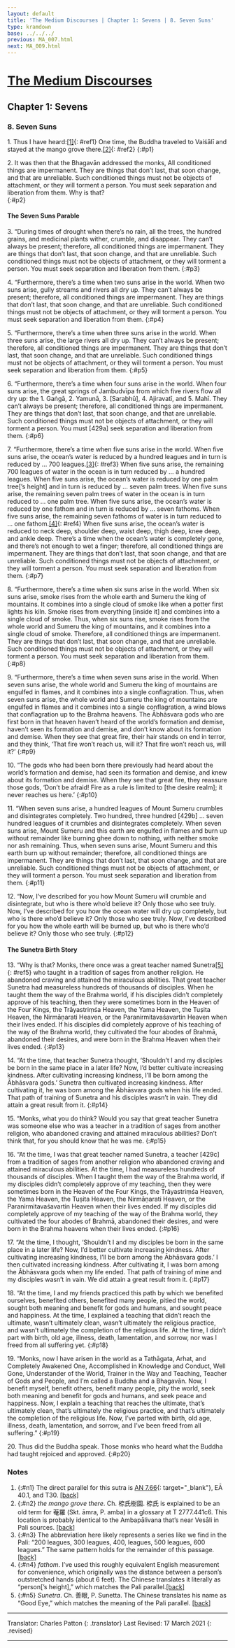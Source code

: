 ```yaml
---
layout: default
title: 'The Medium Discourses | Chapter 1: Sevens | 8. Seven Suns'
type: kramdown
base: ../../../
previous: MA_007.html
next: MA_009.html
---
```


# [The Medium Discourses](index.html)
## Chapter 1: Sevens
### 8. Seven Suns

1\. Thus I have heard:[\[1\]](#n1){: #ref1} One time, the Buddha traveled to Vaiśālī and stayed at the mango grove there.[\[2\]](#n2){: #ref2}
{:#p1}

2\. It was then that the Bhagavān addressed the monks, All conditioned things are impermanent. They are things that don’t last, that soon change, and that are unreliable. Such conditioned things must not be objects of attachment, or they will torment a person. You must seek separation and liberation from them. Why is that?  
{:#p2}

#### The Seven Suns Parable

3\. “During times of drought when there’s no rain, all the trees, the hundred grains, and medicinal plants wither, crumble, and disappear. They can’t always be present; therefore, all conditioned things are impermanent. They are things that don’t last, that soon change, and that are unreliable. Such conditioned things must not be objects of attachment, or they will torment a person. You must seek separation and liberation from them.
{:#p3}

4\. “Furthermore, there’s a time when two suns arise in the world. When two suns arise, gully streams and rivers all dry up. They can’t always be present; therefore, all conditioned things are impermanent. They are things that don’t last, that soon change, and that are unreliable. Such conditioned things must not be objects of attachment, or they will torment a person. You must seek separation and liberation from them.
{:#p4}

5\. “Furthermore, there’s a time when three suns arise in the world. When three suns arise, the large rivers all dry up. They can’t always be present; therefore, all conditioned things are impermanent. They are things that don’t last, that soon change, and that are unreliable. Such conditioned things must not be objects of attachment, or they will torment a person. You must seek separation and liberation from them.
{:#p5}

6\. “Furthermore, there’s a time when four suns arise in the world. When four suns arise, the great springs of Jambudvīpa from which five rivers flow all dry up: the 1. Gaṅgā, 2. Yamunā, 3. [Sarabhū], 4. Ajiravatī, and 5. Mahī. They can’t always be present; therefore, all conditioned things are impermanent. They are things that don’t last, that soon change, and that are unreliable. Such conditioned things must not be objects of attachment, or they will torment a person. You must [429a] seek separation and liberation from them.
{:#p6}

7\. “Furthermore, there’s a time when five suns arise in the world. When five suns arise, the ocean’s water is reduced by a hundred leagues and in turn is reduced by … 700 leagues.[\[3\]](#n3){: #ref3} When five suns arise, the remaining 700 leagues of water in the ocean is in turn reduced by … a hundred leagues. When five suns arise, the ocean’s water is reduced by one palm tree[’s height] and in turn is reduced by … seven palm trees. When five suns arise, the remaining seven palm trees of water in the ocean is in turn reduced to … one palm tree. When five suns arise, the ocean’s water is reduced by one fathom and in turn is reduced by … seven fathoms. When five suns arise, the remaining seven fathoms of water is in turn reduced to … one fathom.[\[4\]](#n4){: #ref4} When five suns arise, the ocean’s water is reduced to neck deep, shoulder deep, waist deep, thigh deep, knee deep, and ankle deep. There’s a time when the ocean’s water is completely gone, and there’s not enough to wet a finger; therefore, all conditioned things are impermanent. They are things that don’t last, that soon change, and that are unreliable. Such conditioned things must not be objects of attachment, or they will torment a person. You must seek separation and liberation from them.
{:#p7}

8\. “Furthermore, there’s a time when six suns arise in the world. When six suns arise, smoke rises from the whole earth and Sumeru the king of mountains. It combines into a single cloud of smoke like when a potter first lights his kiln. Smoke rises from everything [inside it] and combines into a single cloud of smoke. Thus, when six suns rise, smoke rises from the whole world and Sumeru the king of mountains, and it combines into a single cloud of smoke. Therefore, all conditioned things are impermanent. They are things that don’t last, that soon change, and that are unreliable. Such conditioned things must not be objects of attachment, or they will torment a person. You must seek separation and liberation from them.
{:#p8}

9\. “Furthermore, there’s a time when seven suns arise in the world. When seven suns arise, the whole world and Sumeru the king of mountains are engulfed in flames, and it combines into a single conflagration. Thus, when seven suns arise, the whole world and Sumeru the king of mountains are engulfed in flames and it combines into a single conflagration, a wind blows that conflagration up to the Brahma heavens. The Ābhāsvara gods who are first born in that heaven haven’t heard of the world’s formation and demise, haven’t seen its formation and demise, and don’t know about its formation and demise. When they see that great fire, their hair stands on end in terror, and they think, ‘That fire won’t reach us, will it? That fire won’t reach us, will it?’
{:#p9}

10\. “The gods who had been born there previously had heard about the world’s formation and demise, had seen its formation and demise, and knew about its formation and demise. When they see that great fire, they reassure those gods, ‘Don’t be afraid! Fire as a rule is limited to [the desire realm]; it never reaches us here.’
{:#p10}

11\. “When seven suns arise, a hundred leagues of Mount Sumeru crumbles and disintegrates completely. Two hundred, three hundred [429b] … seven hundred leagues of it crumbles and disintegrates completely. When seven suns arise, Mount Sumeru and this earth are engulfed in flames and burn up without remainder like burning ghee down to nothing, with neither smoke nor ash remaining. Thus, when seven suns arise, Mount Sumeru and this earth burn up without remainder; therefore, all conditioned things are impermanent. They are things that don’t last, that soon change, and that are unreliable. Such conditioned things must not be objects of attachment, or they will torment a person. You must seek separation and liberation from them.
{:#p11}

12\. “Now, I’ve described for you how Mount Sumeru will crumble and disintegrate, but who is there who’d believe it? Only those who see truly. Now, I’ve described for you how the ocean water will dry up completely, but who is there who’d believe it? Only those who see truly. Now, I’ve described for you how the whole earth will be burned up, but who is there who’d believe it? Only those who see truly.
{:#p12}

#### The Sunetra Birth Story

13\. “Why is that? Monks, there once was a great teacher named Sunetra[\[5\]](#n5){: #ref5} who taught in a tradition of sages from another religion. He abandoned craving and attained the miraculous abilities. That great teacher Sunetra had measureless hundreds of thousands of disciples. When he taught them the way of the Brahma world, if his disciples didn’t completely approve of his teaching, then they were sometimes born in the Heaven of the Four Kings, the Trāyastriṃśa Heaven, the Yama Heaven, the Tuṣita Heaven, the Nirmāṇarati Heaven, or the Paranirmitavaśavartin Heaven when their lives ended. If his disciples did completely approve of his teaching of the way of the Brahma world, they cultivated the four abodes of Brahmā, abandoned their desires, and were born in the Brahma Heaven when their lives ended.
{:#p13}

14\. “At the time, that teacher Sunetra thought, ‘Shouldn’t I and my disciples be born in the same place in a later life? Now, I’d better cultivate increasing kindness. After cultivating increasing kindness, I’ll be born among the Ābhāsvara gods.’ Sunetra then cultivated increasing kindness. After cultivating it, he was born among the Ābhāsvara gods when his life ended. That path of training of Sunetra and his disciples wasn’t in vain. They did attain a great result from it.
{:#p14}

15\. “Monks, what you do think? Would you say that great teacher Sunetra was someone else who was a teacher in a tradition of sages from another religion, who abandoned craving and attained miraculous abilities? Don’t think that, for you should know that he was me.
{:#p15}

16\. “At the time, I was that great teacher named Sunetra, a teacher [429c] from a tradition of sages from another religion who abandoned craving and attained miraculous abilities. At the time, I had measureless hundreds of thousands of disciples. When I taught them the way of the Brahma world, if my disciples didn’t completely approve of my teaching, then they were sometimes born in the Heaven of the Four Kings, the Trāyastriṃśa Heaven, the Yama Heaven, the Tuṣita Heaven, the Nirmāṇarati Heaven, or the Paranirmitavaśavartin Heaven when their lives ended. If my disciples did completely approve of my teaching of the way of the Brahma world, they cultivated the four abodes of Brahmā, abandoned their desires, and were born in the Brahma heavens when their lives ended.
{:#p16}

17\. “At the time, I thought, ‘Shouldn’t I and my disciples be born in the same place in a later life? Now, I’d better cultivate increasing kindness. After cultivating increasing kindness, I’ll be born among the Ābhāsvara gods.’ I then cultivated increasing kindness. After cultivating it, I was born among the Ābhāsvara gods when my life ended. That path of training of mine and my disciples wasn’t in vain. We did attain a great result from it.
{:#p17}


18\. “At the time, I and my friends practiced this path by which we benefited ourselves, benefited others, benefited many people, pitied the world, sought both meaning and benefit for gods and humans, and sought peace and happiness. At the time, I explained a teaching that didn’t reach the ultimate, wasn’t ultimately clean, wasn’t ultimately the religious practice, and wasn’t ultimately the completion of the religious life. At the time, I didn’t part with birth, old age, illness, death, lamentation, and sorrow, nor was I freed from all suffering yet.
{:#p18}

19\. “Monks, now I have arisen in the world as a Tathāgata, Arhat, and Completely Awakened One, Accomplished in Knowledge and Conduct, Well Gone, Understander of the World, Trainer in the Way and Teaching, Teacher of Gods and People, and I’m called a Buddha and a Bhagavān. Now, I benefit myself, benefit others, benefit many people, pity the world, seek both meaning and benefit for gods and humans, and seek peace and happiness. Now, I explain a teaching that reaches the ultimate, that’s ultimately clean, that’s ultimately the religious practice, and that’s ultimately the completion of the religious life. Now, I’ve parted with birth, old age, illness, death, lamentation, and sorrow, and I’ve been freed from all suffering.”
{:#p19}

20\. Thus did the Buddha speak. Those monks who heard what the Buddha had taught rejoiced and approved.
{:#p20}

### Notes

1. {:#n1} The direct parallel for this sutra is [AN 7.66](https://suttacentral.net/an7.66){: target="_blank"}, EĀ 40.1, and T30. [\[back\]](#ref1)
2. {:#n2} *the mango grove there*. Ch. 㮈氏樹園. 㮈氏 is explained to be an old term for 菴羅 (Skt. āmra, P. amba) in a glossary at T 2777.441c6. This location is probably identical to the Ambapālivana that’s near Vesāli in Pali sources. [\[back\]](#ref2)
3. {:#n3} The abbreviation here likely represents a series like we find in the Pali: “200 leagues, 300 leagues, 400, leagues, 500 leagues, 600 leagues.” The same pattern holds for the remainder of this passage. [\[back\]](#ref3)
4. {:#n4} *fathom*. I’ve used this roughly equivalent English measurement for convenience, which originally was the distance between a person’s outstretched hands (about 6 feet). The Chinese translates it literally as “person[’s height],” which matches the Pali parallel.[\[back\]](#ref4)
5. {:#n5} *Sunetra*. Ch. 善眼, P. Sunetta. The Chinese translates his name as “Good Eye,” which matches the meaning of the Pali parallel. [\[back\]](#ref5)

---

Translator: Charles Patton
{: .translator}
Last Revised: 17 March 2021
{: .revised}

---
